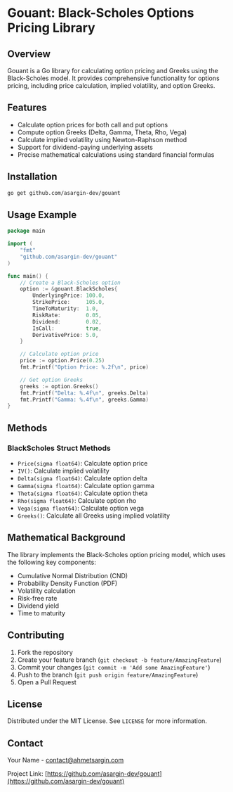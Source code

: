 # Gouant: Black-Scholes Options Pricing Library

## Overview

Gouant is a Go library for calculating option pricing and Greeks using the Black-Scholes model. It provides comprehensive functionality for options pricing, including price calculation, implied volatility, and option Greeks.

## Features

- Calculate option prices for both call and put options
- Compute option Greeks (Delta, Gamma, Theta, Rho, Vega)
- Calculate implied volatility using Newton-Raphson method
- Support for dividend-paying underlying assets
- Precise mathematical calculations using standard financial formulas

## Installation

```bash
go get github.com/asargin-dev/gouant
```

## Usage Example

```go
package main

import (
    "fmt"
    "github.com/asargin-dev/gouant"
)

func main() {
    // Create a Black-Scholes option
    option := &gouant.BlackScholes{
        UnderlyingPrice: 100.0,
        StrikePrice:     105.0,
        TimeToMaturity:  1.0,
        RiskRate:        0.05,
        Dividend:        0.02,
        IsCall:          true,
        DerivativePrice: 5.0,
    }

    // Calculate option price
    price := option.Price(0.25)
    fmt.Printf("Option Price: %.2f\n", price)

    // Get option Greeks
    greeks := option.Greeks()
    fmt.Printf("Delta: %.4f\n", greeks.Delta)
    fmt.Printf("Gamma: %.4f\n", greeks.Gamma)
}
```

## Methods

### BlackScholes Struct Methods

- `Price(sigma float64)`: Calculate option price
- `IV()`: Calculate implied volatility
- `Delta(sigma float64)`: Calculate option delta
- `Gamma(sigma float64)`: Calculate option gamma
- `Theta(sigma float64)`: Calculate option theta
- `Rho(sigma float64)`: Calculate option rho
- `Vega(sigma float64)`: Calculate option vega
- `Greeks()`: Calculate all Greeks using implied volatility

## Mathematical Background

The library implements the Black-Scholes option pricing model, which uses the following key components:
- Cumulative Normal Distribution (CND)
- Probability Density Function (PDF)
- Volatility calculation
- Risk-free rate
- Dividend yield
- Time to maturity

## Contributing

1. Fork the repository
2. Create your feature branch (`git checkout -b feature/AmazingFeature`)
3. Commit your changes (`git commit -m 'Add some AmazingFeature'`)
4. Push to the branch (`git push origin feature/AmazingFeature`)
5. Open a Pull Request

## License

Distributed under the MIT License. See `LICENSE` for more information.

## Contact

Your Name - contact@ahmetsargin.com

Project Link: [https://github.com/asargin-dev/gouant](https://github.com/asargin-dev/gouant)
